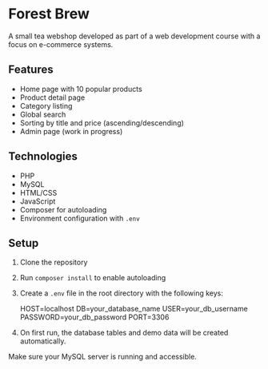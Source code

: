 # Forest Brew

A small tea webshop developed as part of a web development course with a focus on e-commerce systems.

## Features

- Home page with 10 popular products  
- Product detail page  
- Category listing  
- Global search  
- Sorting by title and price (ascending/descending)  
- Admin page (work in progress)

## Technologies

- PHP  
- MySQL  
- HTML/CSS 
- JavaScript  
- Composer for autoloading  
- Environment configuration with `.env`

## Setup

1. Clone the repository  
2. Run `composer install` to enable autoloading  
3. Create a `.env` file in the root directory with the following keys:
   
   HOST=localhost DB=your_database_name USER=your_db_username PASSWORD=your_db_password PORT=3306
5. On first run, the database tables and demo data will be created automatically.  

Make sure your MySQL server is running and accessible.

